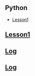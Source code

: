 
## Python
  * [Lesson1](Python/lesson1.ipynb)

## [Lesson1](/lesson1.py)

## [Log](/log.ipynb)

## [Log](/log.py)
